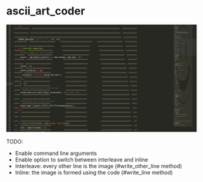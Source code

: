 # ascii_art_coder

![Make your code even more beautiful with a distracting background image!](program_example.png)


TODO:

- Enable command line arguments
- Enable option to switch between interleave and inline
 - Interleave: every other line is the image (#write_other_line method)
 - Inline: the image is formed using the code (#write_line method)


